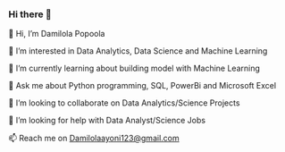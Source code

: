 ### Hi there 👋
👋 Hi, I’m Damilola Popoola

👀 I’m interested in Data Analytics, Data Science and Machine Learning

🌱 I’m currently learning about building model with Machine Learning

💬 Ask me about Python programming, SQL, PowerBi and Microsoft Excel

💞️ I’m looking to collaborate on Data Analytics/Science Projects

🤝 I’m looking for help with Data Analyst/Science Jobs

📫 Reach me on Damilolaayoni123@gmail.com
<!--
**Dampop1/Dampop1** is a ✨ _special_ ✨ repository because its `README.md` (this file) appears on your GitHub profile.

Here are some ideas to get you started:

